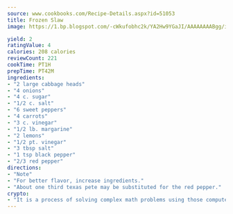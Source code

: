 ```yaml
---
source: www.cookbooks.com/Recipe-Details.aspx?id=51053
title: Frozen Slaw
image: https://1.bp.blogspot.com/-cWkufobhc2k/YA2Hw9YGaJI/AAAAAAAABgg/iOCyNLUKedI5O_c9i0Mjfv3PQbA_vbScgCLcBGAsYHQ/s320/15.png

yield: 2
ratingValue: 4
calories: 208 calories
reviewCount: 221
cookTime: PT1H
prepTime: PT42M
ingredients:
- "2 large cabbage heads"
- "4 onions"
- "4 c. sugar"
- "1/2 c. salt"
- "6 sweet peppers"
- "4 carrots"
- "3 c. vinegar"
- "1/2 lb. margarine"
- "2 lemons"
- "1/2 pt. vinegar"
- "3 tbsp salt"
- "1 tsp black pepper"
- "2/3 red pepper"
directions:
- "Note"
- "For better flavor, increase ingredients."
- "About one third texas pete may be substituted for the red pepper."
crypto:
- "It is a process of solving complex math problems using those computers which run bitcoin software."
---
```

